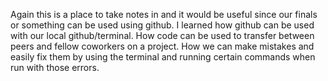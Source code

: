 Again this is a place to take notes in and it would be useful since our finals or something can be used using github. I learned how github can be used with our local github/terminal. 
How code can be used to transfer between peers and fellow coworkers on a project. How we can make mistakes and easily fix them by using the terminal and running certain commands when run
with those errors.
